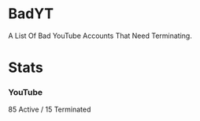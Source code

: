 # BadYT
A List Of Bad YouTube Accounts That Need Terminating.

# Stats

### YouTube
85 Active / 15 Terminated
